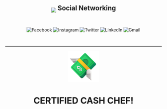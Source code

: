 <!-- <img style="width: 100%" src="https://developer.apple.com/wwdc22/images/hero-p3/hero-medium.jpg"> -->


<!-- </br>
<h1 align="center"><b>Hey!, This is Ehab  </b><img src="https://github.com/microsoft/fluentui-emoji/blob/main/assets/Raising%20hands/Default/3D/raising_hands_3d_default.png?raw=true" width="35"></h1>

</br>

<h3>
<b>
<img src="https://github.com/microsoft/fluentui-emoji/blob/main/assets/Diamond%20suit/3D/diamond_suit_3d.png?raw=true" width="15">
A Self-Taught FrontEnd Developer
<img style="margin-bottom: -5px" src="https://github.com/microsoft/fluentui-emoji/blob/main/assets/Laptop/3D/laptop_3d.png?raw=true" width="20">
</br>
<img src="https://github.com/microsoft/fluentui-emoji/blob/main/assets/Diamond%20suit/3D/diamond_suit_3d.png?raw=true" width="15">
Graduated From Faculty Of Commerce English Section/Accounting Department
<img style="margin-bottom: -3px" src="https://github.com/microsoft/fluentui-emoji/blob/main/assets/Dollar%20banknote/3D/dollar_banknote_3d.png?raw=true" width="20">
</br>
<img src="https://github.com/microsoft/fluentui-emoji/blob/main/assets/Diamond%20suit/3D/diamond_suit_3d.png?raw=true" width="15">
Constantly Sharpening My Stack & Programming Overall Skills
<img style="margin-bottom: -3px" src="https://github.com/microsoft/fluentui-emoji/blob/main/assets/Chart%20increasing/3D/chart_increasing_3d.png?raw=true" width="20">
</br>
<img src="https://github.com/microsoft/fluentui-emoji/blob/main/assets/Diamond%20suit/3D/diamond_suit_3d.png?raw=true" width="15">
My Plan In The Near Future Is To Be A MERN Stack Developer
<img style="margin-bottom: -3px" src="https://github.com/microsoft/fluentui-emoji/blob/main/assets/Fire/3D/fire_3d.png?raw=true" width="20">
</b>
</h3>

</br>

---

</br>

<h2 align="center">
<img style="margin-bottom: -5px" src="https://media2.giphy.com/media/QssGEmpkyEOhBCb7e1/giphy.gif?cid=ecf05e47a0n3gi1bfqntqmob8g9aid1oyj2wr3ds3mg700bl&rid=giphy.gif" width ="25">
<b>Frequently Used Technologies</b>
</h2>

</br>

<div align="center" >
<img src="https://cdn.jsdelivr.net/gh/devicons/devicon/icons/html5/html5-original.svg" width ="25" style="padding-right: 5px"/>
<img src="https://cdn.jsdelivr.net/gh/devicons/devicon/icons/css3/css3-original.svg" width ="25" style="padding-right: 5px"/>
<img src="https://cdn.jsdelivr.net/gh/devicons/devicon/icons/sass/sass-original.svg" width ="25" style="padding-right: 5px"/>
<img src="https://cdn.jsdelivr.net/gh/devicons/devicon/icons/javascript/javascript-original.svg" width ="25" style="padding-right: 5px"/>
<img src="https://cdn.jsdelivr.net/gh/devicons/devicon/icons/typescript/typescript-original.svg" width ="25" style="padding-right: 5px"/>
<img src="https://cdn.jsdelivr.net/gh/devicons/devicon/icons/bootstrap/bootstrap-original.svg" width ="25" style="padding-right: 5px"/>
<img src="https://cdn.jsdelivr.net/gh/devicons/devicon/icons/tailwindcss/tailwindcss-plain.svg" width ="25" style="padding-right: 5px"/>
<img src="https://cdn.jsdelivr.net/gh/devicons/devicon/icons/materialui/materialui-original.svg" width ="25" style="padding-right: 5px"/>
<img src="https://cdn.jsdelivr.net/gh/devicons/devicon/icons/react/react-original.svg" width ="25" style="padding-right: 5px"/>
<img src="https://cdn.jsdelivr.net/gh/devicons/devicon/icons/nextjs/nextjs-original-wordmark.svg" width ="25" style="padding-right: 5px"/>
<img src="https://cdn.jsdelivr.net/gh/devicons/devicon/icons/redux/redux-original.svg" width ="25" style="padding-right: 5px"/>
<img src="https://cdn.jsdelivr.net/gh/devicons/devicon/icons/mongodb/mongodb-original.svg" width ="25" style="padding-right: 5px"/>
<img src="https://cdn.jsdelivr.net/gh/devicons/devicon/icons/express/express-original.svg" width ="25" style="padding-right: 5px"/>
<img src="https://cdn.jsdelivr.net/gh/devicons/devicon/icons/nodejs/nodejs-original.svg" width ="25" style="padding-right: 5px"/>
<img src="https://cdn.jsdelivr.net/gh/devicons/devicon/icons/git/git-original.svg" width ="25" style="padding-right: 5px"/>
<img src="https://cdn.jsdelivr.net/gh/devicons/devicon/icons/github/github-original.svg" width ="25" style="padding-right: 5px"/>
<img src="https://cdn.jsdelivr.net/gh/devicons/devicon/icons/webpack/webpack-original.svg" width ="25" style="padding-right: 5px"/>
<img src="https://cdn.jsdelivr.net/gh/devicons/devicon/icons/npm/npm-original-wordmark.svg" width ="25" style="padding-right: 5px"/>
<img src="https://cdn.jsdelivr.net/gh/devicons/devicon/icons/eslint/eslint-original.svg" width ="25" style="padding-right: 5px"/>
<img src="https://cdn.jsdelivr.net/gh/devicons/devicon/icons/vscode/vscode-original.svg" width ="25" style="padding-right: 5px"/>
<img src="https://cdn.jsdelivr.net/gh/devicons/devicon/icons/apple/apple-original.svg" width ="25" style="padding-right: 5px"/>
<img src="https://cdn.jsdelivr.net/gh/devicons/devicon/icons/windows8/windows8-original.svg" width ="25" style="padding-right: 5px"/>
<img src="https://cdn.jsdelivr.net/gh/devicons/devicon/icons/chrome/chrome-original.svg" width ="25" style="padding-right: 5px"/>
<img src="https://cdn.jsdelivr.net/gh/devicons/devicon/icons/firefox/firefox-original.svg" width ="25" style="padding-right: 5px"/>
<img src="https://cdn.jsdelivr.net/gh/devicons/devicon/icons/photoshop/photoshop-plain.svg" width ="25" style="padding-right: 5px"/>
</div>

</br>

---

</br> -->

<h2 align="center">
<img style="margin-bottom: -7px" src="https://media0.giphy.com/media/I3Birk06UIg6J0SDmH/giphy.gif?cid=790b7611d01aa12f60de12d474df21b99e2ab9775e28bec4&rid=giphy.gif" width ="33">
<b>Social Networking</b>
</h2>

</br>

<div align="center" >

![Facebook](https://img.shields.io/badge/-Facebook-1877F2?style=for-the-badge&logo=Facebook&logoColor=white)
![Instagram](https://img.shields.io/badge/-Instagram-E4405F?style=for-the-badge&logo=Instagram&logoColor=white)
![Twitter](https://img.shields.io/badge/-Twitter-1DA1F2?style=for-the-badge&logo=Twitter&logoColor=white)
![LinkedIn](https://img.shields.io/badge/-LinkedIn-0A66C2?style=for-the-badge&logo=LinkedIn&logoColor=white)
![Gmail](https://img.shields.io/badge/-Gmail-EA4335?style=for-the-badge&logo=Gmail&logoColor=white)

</div>

</br>

---

<!-- </br>

<h2 align="center">
<img style="margin-bottom: -5px" src="https://media.giphy.com/media/iY8CRBdQXODJSCERIr/giphy.gif" width ="30">
<b>Statistics</b>
</h2>

</br>

<div align="center">
<img width="49.5%" src="https://github-readme-stats.vercel.app/api?username=certifiedcashchef&show_icons=true&theme=radical"/>
<img width="49.5%" src="https://github-readme-streak-stats.herokuapp.com?user=certifiedcashchef&theme=radical"/>
<div>

</br>

--- -->

<div align="center">
<img src="https://github.com/microsoft/fluentui-emoji/blob/main/assets/Money%20with%20wings/3D/money_with_wings_3d.png?raw=true" width="100">
<h1><b>CERTIFIED CASH CHEF!</b></h1>
</div>
